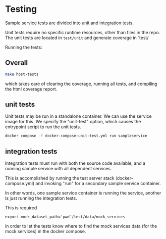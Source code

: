 # Testing

Sample service tests are divided into unit and integration tests.

Unit tests require no specific runtime resources, other than files in the repo. The unit tests are located in `test/unit` and generate coverage in `test/


Running the tests:

## Overall

```bash
make host-tests
```

which takes care of clearing the coverage, running all tests, and compiling the html coverage report.

## unit tests

Unit tests may be run in a standalone container. We can use the service image for this. We specify the "unit-test" option, which causes the entrypoint script to run the unit tests.

```bash
docker compose -f docker-compose-unit-test.yml run sampleservice
```

## integration tests

Integration tests must run with both the source code available, and a running sample service with all dependent services.

This is accomplished by running the test server stack (docker-compose.yml) and invoking "run" for a secondary sample service container.

In other words, one sample service container is running the service, another is just running the integration tests.

This is required

```shell
export mock_dataset_path=`pwd`/test/data/mock_services
```

in order to let the tests know where to find the mock services data (for the mock services) in the docker compose.

